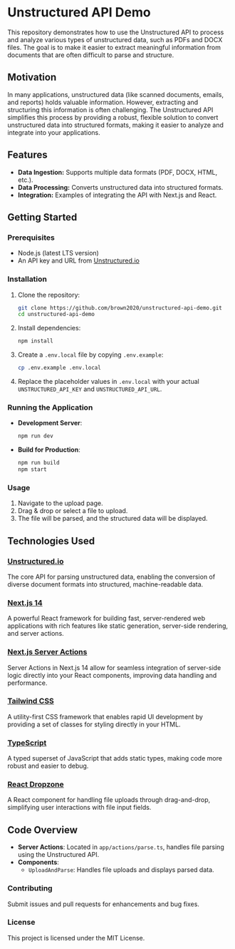 # Unstructured API Demo

This repository demonstrates how to use the Unstructured API to process and analyze various types of unstructured data, such as PDFs and DOCX files. The goal is to make it easier to extract meaningful information from documents that are often difficult to parse and structure.

## Motivation

In many applications, unstructured data (like scanned documents, emails, and reports) holds valuable information. However, extracting and structuring this information is often challenging. The Unstructured API simplifies this process by providing a robust, flexible solution to convert unstructured data into structured formats, making it easier to analyze and integrate into your applications.

## Features

- **Data Ingestion:** Supports multiple data formats (PDF, DOCX, HTML, etc.).
- **Data Processing:** Converts unstructured data into structured formats.
- **Integration:** Examples of integrating the API with Next.js and React.

## Getting Started

### Prerequisites

- Node.js (latest LTS version)
- An API key and URL from [Unstructured.io](https://unstructured.io/)

### Installation

1. Clone the repository:

   ```bash
   git clone https://github.com/brown2020/unstructured-api-demo.git
   cd unstructured-api-demo
   ```

2. Install dependencies:

   ```bash
   npm install
   ```

3. Create a `.env.local` file by copying `.env.example`:

   ```bash
   cp .env.example .env.local
   ```

4. Replace the placeholder values in `.env.local` with your actual `UNSTRUCTURED_API_KEY` and `UNSTRUCTURED_API_URL`.

### Running the Application

- **Development Server**:

  ```bash
  npm run dev
  ```

- **Build for Production**:

  ```bash
  npm run build
  npm start
  ```

### Usage

1. Navigate to the upload page.
2. Drag & drop or select a file to upload.
3. The file will be parsed, and the structured data will be displayed.

## Technologies Used

### [Unstructured.io](https://unstructured.io/)

The core API for parsing unstructured data, enabling the conversion of diverse document formats into structured, machine-readable data.

### [Next.js 14](https://nextjs.org/)

A powerful React framework for building fast, server-rendered web applications with rich features like static generation, server-side rendering, and server actions.

### [Next.js Server Actions](https://nextjs.org/docs/app/building-your-application/data-fetching/server-actions)

Server Actions in Next.js 14 allow for seamless integration of server-side logic directly into your React components, improving data handling and performance.

### [Tailwind CSS](https://tailwindcss.com/)

A utility-first CSS framework that enables rapid UI development by providing a set of classes for styling directly in your HTML.

### [TypeScript](https://www.typescriptlang.org/)

A typed superset of JavaScript that adds static types, making code more robust and easier to debug.

### [React Dropzone](https://react-dropzone.js.org/)

A React component for handling file uploads through drag-and-drop, simplifying user interactions with file input fields.

## Code Overview

- **Server Actions**: Located in `app/actions/parse.ts`, handles file parsing using the Unstructured API.
- **Components**:
  - `UploadAndParse`: Handles file uploads and displays parsed data.

### Contributing

Submit issues and pull requests for enhancements and bug fixes.

### License

This project is licensed under the MIT License.
